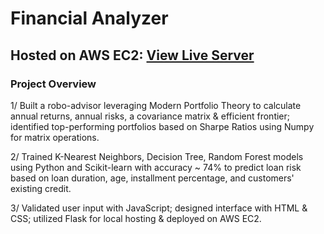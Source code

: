 # Financial Analyzer

## Hosted on AWS EC2: [View Live Server](http://3.135.214.34:5000/)<br>

### Project Overview
1/ Built a robo-advisor leveraging Modern Portfolio Theory to calculate annual returns, annual risks, a covariance matrix & efficient frontier; identified top-performing portfolios based on Sharpe Ratios using Numpy for matrix operations.<br>

2/ Trained K-Nearest Neighbors, Decision Tree, Random Forest models using Python and Scikit-learn with accuracy ~ 74% to predict loan risk based on loan duration, age, installment percentage, and customers' existing credit.<br>

3/ Validated user input with JavaScript; designed interface with HTML & CSS; utilized Flask for local hosting & deployed on AWS EC2.

